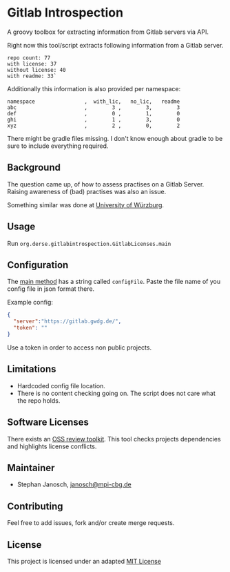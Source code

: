 # Gitlab Introspection

A groovy toolbox for extracting information from Gitlab servers via API.

Right now this tool/script extracts following information from a Gitlab server.
```
repo count: 77
with license: 37
without license: 40
with readme: 33`
```
Additionally this information is also provided per namespace:
```
namespace                ,  with_lic,   no_lic,   readme
abc                      ,        3 ,        3,        3
def                      ,        0 ,        1,        0
ghi                      ,        1 ,        3,        0
xyz                      ,        2 ,        0,        2
```

There might be gradle files missing. I don't know enough about gradle to be sure to include everything required.
## Background 

The question came up, of how to assess practises on a Gitlab Server. Raising awareness of (bad) 
practises was also an issue. 

Something similar was done at [University of Würzburg](https://git.physik.uni-wuerzburg.de/Z03/guidesandscripts/blob/master/REST_Intro/intro.md).

## Usage

Run `org.derse.gitlabintrospection.GitlabLicenses.main`

## Configuration

The [main method](src/main/groovy/org/derse/gitlabintrospection/GitlabLicenses.groovy) has a string called `configFile`. Paste 
the file name of you config file in json format there. 

Example config:
```json
{
  "server":"https://gitlab.gwdg.de/",
  "token": ""
}
```
Use a token in order to access non public projects.

## Limitations

* Hardcoded config file location.
* There is no content checking going on. The script does not care what the repo holds.

## Software Licenses

There exists an [OSS review toolkit](https://github.com/heremaps/oss-review-toolkit). This tool checks projects dependencies and highlights license conflicts.

## Maintainer

* Stephan Janosch, janosch@mpi-cbg.de

## Contributing

Feel free to add issues, fork and/or create merge requests.

## License

This project is licensed under an adapted [MIT License](LICENSE)
